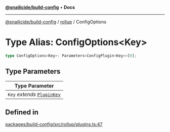 [**@snailicide/build-config**](../../README.md) • **Docs**

---

[@snailicide/build-config](../../README.md) / [rollup](../README.md) / ConfigOptions

# Type Alias: ConfigOptions\<Key\>

```ts
type ConfigOptions<Key>: Parameters<ConfigPlugin<Key>>[0];
```

## Type Parameters

| Type Parameter                              |
| ------------------------------------------- |
| `Key` _extends_ [`PluginKey`](PluginKey.md) |

## Defined in

[packages/build-config/src/rollup/plugins.ts:47](https://github.com/gbtunney/snailicide-monorepo/blob/e6e31fab4b5388ce50c23f623dbfd6064ce1a2f2/packages/build-config/src/rollup/plugins.ts#L47)
